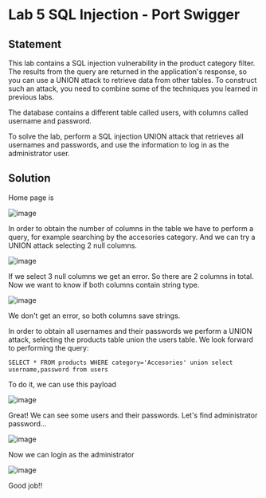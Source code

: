# Lab 5 SQL Injection - Port Swigger

## Statement
 This lab contains a SQL injection vulnerability in the product category filter. The results from the query are returned in the application's response, so you can use a UNION attack to retrieve data from other tables. To construct such an attack, you need to combine some of the techniques you learned in previous labs.

The database contains a different table called users, with columns called username and password.

To solve the lab, perform a SQL injection UNION attack that retrieves all usernames and passwords, and use the information to log in as the administrator user. 


## Solution

Home page is 

![image](https://hackmd.io/_uploads/Sys5cd7c0.png)


In order to obtain the number of columns in the table we have to perform a query, for example searching by the accesories category. And we can try a UNION attack selecting 2 null columns.

![image](https://hackmd.io/_uploads/HJkvj_790.png)

If we select 3 null columns we get an error. So there are 2 columns in total.
Now we want to know if both columns contain string type.

![image](https://hackmd.io/_uploads/rkzMhuQqR.png)

We don't get an error, so both columns save strings. 

In order to obtain all usernames and their passwords we perform a UNION attack, selecting the products table union the users table. We look forward to performing the query:

`SELECT * FROM products WHERE category='Accesories' union select username,password from users`


To do it, we can use this payload



![image](https://hackmd.io/_uploads/SJsdTu75R.png)

Great! We can see some users and their passwords. Let's find administrator password...

![image](https://hackmd.io/_uploads/SkHJRu79R.png)


Now we can login as the administrator

![image](https://hackmd.io/_uploads/ryuz0uQ5R.png)

Good job!!


